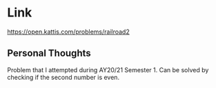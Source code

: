 # Link

https://open.kattis.com/problems/railroad2

## Personal Thoughts

Problem that I attempted during AY20/21 Semester 1. Can be solved by checking if the second number is even.

